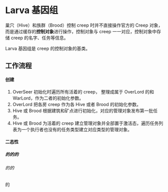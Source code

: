 # Larva 基因组
巢穴（Hive）和族群（Brood）控制 creep 时并不直接操作官方的 Creep 
对象，而是通过缓存的**控制对象**进行操作，控制对象与 creep 一一对应，控制对象中存储 creep 的名字、任务等信息。

Larva 基因组是 creep 的控制对象的基类。
## 工作流程
#### 创建
1. OverSeer 初始化时遍历所有活着的 creep， 整理成属于 OverLord 的和 WarLord，作为二者的初始化参数。
2. OverLord 把各房 creep 作为各 Hive 或者 Brood 的初始化参数。
3. Hive 或 Brood 根据建筑和矿点进行初始化，对应的管理对象发布第一批任务。
4. Hive 或 Brood 为活着的 creep 建立管理对象并全部置于激活态，遍历任务列表为一个执行者也没有的任务类型建立对应类型的管理对象。
#### 二态性
##### 的的的
###### 的的
的